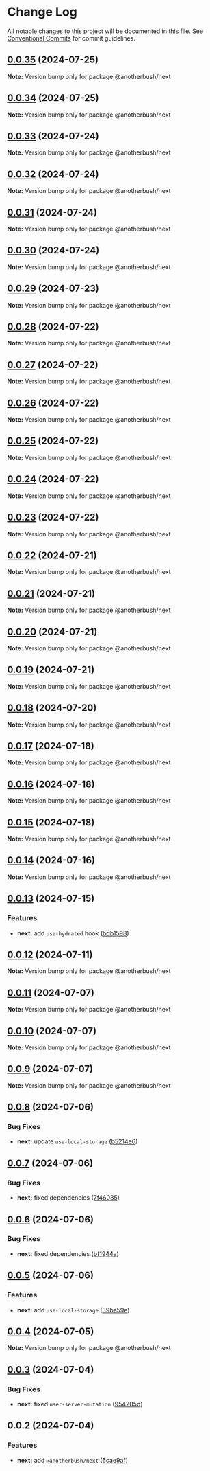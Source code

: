 # Change Log

All notable changes to this project will be documented in this file.
See [Conventional Commits](https://conventionalcommits.org) for commit guidelines.

## [0.0.35](https://github.com/anotherbush/utils/compare/@anotherbush/next@0.0.34...@anotherbush/next@0.0.35) (2024-07-25)

**Note:** Version bump only for package @anotherbush/next





## [0.0.34](https://github.com/anotherbush/utils/compare/@anotherbush/next@0.0.33...@anotherbush/next@0.0.34) (2024-07-25)

**Note:** Version bump only for package @anotherbush/next





## [0.0.33](https://github.com/anotherbush/utils/compare/@anotherbush/next@0.0.32...@anotherbush/next@0.0.33) (2024-07-24)

**Note:** Version bump only for package @anotherbush/next





## [0.0.32](https://github.com/anotherbush/utils/compare/@anotherbush/next@0.0.31...@anotherbush/next@0.0.32) (2024-07-24)

**Note:** Version bump only for package @anotherbush/next





## [0.0.31](https://github.com/anotherbush/utils/compare/@anotherbush/next@0.0.30...@anotherbush/next@0.0.31) (2024-07-24)

**Note:** Version bump only for package @anotherbush/next





## [0.0.30](https://github.com/anotherbush/utils/compare/@anotherbush/next@0.0.29...@anotherbush/next@0.0.30) (2024-07-24)

**Note:** Version bump only for package @anotherbush/next





## [0.0.29](https://github.com/anotherbush/utils/compare/@anotherbush/next@0.0.28...@anotherbush/next@0.0.29) (2024-07-23)

**Note:** Version bump only for package @anotherbush/next





## [0.0.28](https://github.com/anotherbush/utils/compare/@anotherbush/next@0.0.27...@anotherbush/next@0.0.28) (2024-07-22)

**Note:** Version bump only for package @anotherbush/next





## [0.0.27](https://github.com/anotherbush/utils/compare/@anotherbush/next@0.0.26...@anotherbush/next@0.0.27) (2024-07-22)

**Note:** Version bump only for package @anotherbush/next





## [0.0.26](https://github.com/anotherbush/utils/compare/@anotherbush/next@0.0.25...@anotherbush/next@0.0.26) (2024-07-22)

**Note:** Version bump only for package @anotherbush/next





## [0.0.25](https://github.com/anotherbush/utils/compare/@anotherbush/next@0.0.24...@anotherbush/next@0.0.25) (2024-07-22)

**Note:** Version bump only for package @anotherbush/next





## [0.0.24](https://github.com/anotherbush/utils/compare/@anotherbush/next@0.0.23...@anotherbush/next@0.0.24) (2024-07-22)

**Note:** Version bump only for package @anotherbush/next





## [0.0.23](https://github.com/anotherbush/utils/compare/@anotherbush/next@0.0.22...@anotherbush/next@0.0.23) (2024-07-22)

**Note:** Version bump only for package @anotherbush/next





## [0.0.22](https://github.com/anotherbush/utils/compare/@anotherbush/next@0.0.21...@anotherbush/next@0.0.22) (2024-07-21)

**Note:** Version bump only for package @anotherbush/next





## [0.0.21](https://github.com/anotherbush/utils/compare/@anotherbush/next@0.0.20...@anotherbush/next@0.0.21) (2024-07-21)

**Note:** Version bump only for package @anotherbush/next





## [0.0.20](https://github.com/anotherbush/utils/compare/@anotherbush/next@0.0.19...@anotherbush/next@0.0.20) (2024-07-21)

**Note:** Version bump only for package @anotherbush/next





## [0.0.19](https://github.com/anotherbush/utils/compare/@anotherbush/next@0.0.18...@anotherbush/next@0.0.19) (2024-07-21)

**Note:** Version bump only for package @anotherbush/next





## [0.0.18](https://github.com/anotherbush/utils/compare/@anotherbush/next@0.0.17...@anotherbush/next@0.0.18) (2024-07-20)

**Note:** Version bump only for package @anotherbush/next





## [0.0.17](https://github.com/anotherbush/utils/compare/@anotherbush/next@0.0.16...@anotherbush/next@0.0.17) (2024-07-18)

**Note:** Version bump only for package @anotherbush/next





## [0.0.16](https://github.com/anotherbush/utils/compare/@anotherbush/next@0.0.15...@anotherbush/next@0.0.16) (2024-07-18)

**Note:** Version bump only for package @anotherbush/next





## [0.0.15](https://github.com/anotherbush/utils/compare/@anotherbush/next@0.0.14...@anotherbush/next@0.0.15) (2024-07-18)

**Note:** Version bump only for package @anotherbush/next





## [0.0.14](https://github.com/anotherbush/utils/compare/@anotherbush/next@0.0.13...@anotherbush/next@0.0.14) (2024-07-16)

**Note:** Version bump only for package @anotherbush/next





## [0.0.13](https://github.com/anotherbush/utils/compare/@anotherbush/next@0.0.12...@anotherbush/next@0.0.13) (2024-07-15)


### Features

* **next:** add `use-hydrated` hook ([bdb1598](https://github.com/anotherbush/utils/commit/bdb1598cbac4bab9bade21db260d8b9f1f1db208))





## [0.0.12](https://github.com/anotherbush/utils/compare/@anotherbush/next@0.0.11...@anotherbush/next@0.0.12) (2024-07-11)

**Note:** Version bump only for package @anotherbush/next





## [0.0.11](https://github.com/anotherbush/utils/compare/@anotherbush/next@0.0.10...@anotherbush/next@0.0.11) (2024-07-07)

**Note:** Version bump only for package @anotherbush/next





## [0.0.10](https://github.com/anotherbush/utils/compare/@anotherbush/next@0.0.9...@anotherbush/next@0.0.10) (2024-07-07)

**Note:** Version bump only for package @anotherbush/next





## [0.0.9](https://github.com/anotherbush/utils/compare/@anotherbush/next@0.0.8...@anotherbush/next@0.0.9) (2024-07-07)

**Note:** Version bump only for package @anotherbush/next





## [0.0.8](https://github.com/anotherbush/utils/compare/@anotherbush/next@0.0.7...@anotherbush/next@0.0.8) (2024-07-06)


### Bug Fixes

* **next:** update `use-local-storage` ([b5214e6](https://github.com/anotherbush/utils/commit/b5214e6af214b1089dbdacd3a33d8d29fb57d994))





## [0.0.7](https://github.com/anotherbush/utils/compare/@anotherbush/next@0.0.6...@anotherbush/next@0.0.7) (2024-07-06)


### Bug Fixes

* **next:** fixed dependencies ([7f46035](https://github.com/anotherbush/utils/commit/7f460353220e206e4286a38ca9446ed96a6b24ae))





## [0.0.6](https://github.com/anotherbush/utils/compare/@anotherbush/next@0.0.5...@anotherbush/next@0.0.6) (2024-07-06)


### Bug Fixes

* **next:** fixed dependencies ([bf1944a](https://github.com/anotherbush/utils/commit/bf1944ae1961ece4e28cc8ccb5df66ef94a6b383))





## [0.0.5](https://github.com/anotherbush/utils/compare/@anotherbush/next@0.0.4...@anotherbush/next@0.0.5) (2024-07-06)


### Features

* **next:** add `use-local-storage` ([39ba59e](https://github.com/anotherbush/utils/commit/39ba59e714cf488d15bdece757df4a95fa6dceba))





## [0.0.4](https://github.com/anotherbush/utils/compare/@anotherbush/next@0.0.3...@anotherbush/next@0.0.4) (2024-07-05)

**Note:** Version bump only for package @anotherbush/next





## [0.0.3](https://github.com/anotherbush/utils/compare/@anotherbush/next@0.0.2...@anotherbush/next@0.0.3) (2024-07-04)


### Bug Fixes

* **next:** fixed `user-server-mutation` ([954205d](https://github.com/anotherbush/utils/commit/954205d7f9268666bc5b9e969d472edcb5bfea0c))





## 0.0.2 (2024-07-04)


### Features

* **next:** add `@anotherbush/next` ([6cae9af](https://github.com/anotherbush/utils/commit/6cae9afb3702d09cbb0015d0677a987e90f4e3cf))
